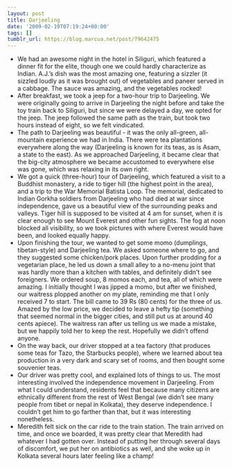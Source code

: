 ```yaml
---
layout: post
title: Darjeeling
date: '2009-02-19T07:19:24+00:00'
tags: []
tumblr_url: https://blog.marcua.net/post/79642475
---
```

- We had an awesome night in the hotel in Siliguri, which featured a dinner fit for the elite, though one we could hardly characterize as Indian. A.J.’s dish was the most amazing one, featuring a sizzler (it sizzled loudly as it was brought out) of vegetables and paneer served in a cabbage. The sauce was amazing, and the vegetables rocked!
- After breakfast, we took a jeep for a two-hour trip to Darjeeling. We were originally going to arrive in Darjeeling the night before and take the toy train back to Siliguri, but since we were delayed a day, we opted for the jeep. The jeep followed the same path as the train, but took two hours instead of eight, so we felt vindicated.
- The path to Darjeeling was beautiful - it was the only all-green, all-mountain experience we had in India. There were tea plantations everywhere along the way (Darjeeling is known for its teas, as is Asam, a state to the east). As we approached Darjeeling, it became clear that the big-city atmosphere we became accustomed to everywhere else was gone, which was relaxing in its own right.
- We got a quick (three-hour) tour of Darjeeling, which featured a visit to a Buddhist monastery, a ride to tiger hill (the highest point in the area), and a trip to the War Memorial Batista Loop. The memorial, dedicated to Indian Gorkha soldiers from Darjeeling who had died at war since independence, gave us a beautiful view of the surrounding peaks and valleys. Tiger hill is supposed to be visited at 4 am for sunset, when it is clear enough to see Mount Everest and other fun sights. The fog at noon blocked all visibility, so we took pictures with where Everest would have been, and looked equally happy.
- Upon finishing the tour, we wanted to get some momo (dumplings, tibetan-style) and Darjeeling tea. We asked someone where to go, and they suggested some chicken/pork places. Upon further prodding for a vegetarian place, he led us down a small alley to a no-menu joint that was hardly more than a kitchen with tables, and definitely didn’t see foreigners. We ordered soup, 8 momos each, and tea, all of which were amazing. I initially thought I was jipped a momo, but after we finished, our waitress plopped another on my plate, reminding me that I only received 7 to start. The bill came to 39 Rs (80 cents) for the three of us. Amazed by the low price, we decided to leave a hefty tip (something that seemed normal in the bigger cities, and still put us at around 40 cents apiece). The waitress ran after us telling us we made a mistake, but we happily told her to keep the rest. Hopefully we didn’t offend anyone.
- On the way back, our driver stopped at a tea factory (that produces some teas for Tazo, the Starbucks people), where we learned about tea production in a very dark and scary set of rooms, and then bought some souvenier teas.
- Our driver was pretty cool, and explained lots of things to us. The most interesting involved the independence movement in Darjeeling. From what I could understand, residents feel that because many citizens are ethnically different from the rest of West Bengal (we didn’t see many people from tibet or nepal in Kolkata), they deserve independence. I couldn’t get him to go farther than that, but it was interesting nonetheless.
- Meredith felt sick on the car ride to the train station. The train arrived on time, and once we boarded, it was pretty clear that Meredith had whatever I had gotten over. Instead of putting her through several days of discomfort, we put her on antibiotics as well, and she woke up in Kolkata several hours later feeling like a champ!
